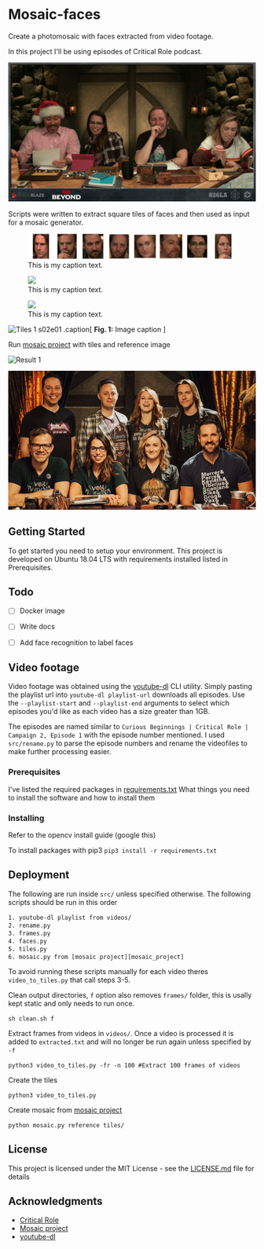 # Mosaic-faces

Create a photomosaic with faces extracted from video footage.

In this project I'll be using episodes of Critical Role podcast.

![Frame 1 s02e01][cr_frame1]

Scripts were written to extract square tiles of faces and then used as input
for a mosaic generator.

<figure>
  <img src="images/faces_results/faces1.jpg"/>
  <figcaption>This is my caption text.</figcaption>
</figure>


<figure>
  <img src=[cr_faces1u]/>
  <figcaption>This is my caption text.</figcaption>
</figure>


<figure>
  <img src=[cr_faces1]/>
  <figcaption>This is my caption text.</figcaption>
</figure>

![][cr_tiles1]
.caption[
**Fig. 1:** Image caption 
]

Run [mosaic project][mosaic_project] with tiles and reference image

![Result 1][cr_result1]

![Reference 1][cr_reference1]

## Getting Started

To get started you need to setup your environment.
This project is developed on Ubuntu 18.04 LTS with requirements installed
listed in Prerequisites.


## Todo
- [ ] Docker image
- [ ] Write docs
- [ ] Add face recognition to label faces


## Video footage

Video footage was obtained using the [youtube-dl][youtube-dl_project] CLI utility. Simply pasting the playlist url into `youtube-dl playlist-url` downloads all episodes. Use the `--playlist-start` and `--playlist-end` arguments to select which episodes you'd like as each video has a size greater than 1GB.

The episodes are named similar to `Curious Beginnings | Critical Role | Campaign 2,
Episode 1` with the episode number mentioned. I used `src/rename.py` to parse
the episode numbers and rename the videofiles to make further processing easier.


### Prerequisites

I've listed the required packages in [requirements.txt](requirements.txt)
What things you need to install the software and how to install them


### Installing

Refer to the opencv install guide (google this)

To install packages with pip3
`pip3 install -r requirements.txt`


## Deployment

The following are run inside `src/` unless specified otherwise.
The following scripts should be run in this order
```
1. youtube-dl playlist from videos/ 
2. rename.py
3. frames.py
4. faces.py
5. tiles.py
6. mosaic.py from [mosaic project][mosaic_project]
```

To avoid running these scripts manually for each video theres `
video_to_tiles.py` that call steps 3-5. 

Clean output directories, `f` option also removes `frames/` folder, this is
usally kept static and only needs to run once.
```
sh clean.sh f
```

Extract frames from videos in `videos/`. Once a video is processed it is added
to `extracted.txt` and will no longer be run again unless specified by `-f`
```
python3 video_to_tiles.py -fr -n 100 #Extract 100 frames of videos
```

Create the tiles
```
python3 video_to_tiles.py 
```

Create mosaic from [mosaic project][mosaic_project]
```
python mosaic.py reference tiles/
```

## License

This project is licensed under the MIT License - see the [LICENSE.md](LICENSE.md) file for details

## Acknowledgments

* [Critical Role][critical_role_url]
* [Mosaic project][mosaic_project]
* [youtube-dl][youtube-dl_project] 


<!-- Links to image -->
[critical_role_url]: https://critrole.com/
[youtube-dl_project]: https://github.com/rg3/youtube-dl
[mosaic_project]: https://github.com/codebox/mosaic
[cr_frame1]: images/frame1.jpg "Frame 1 s02e01"
[cr_reference1]: images/reference1.jpg "Reference 1"
[cr_result1]: images/result1.jpg "Result 1"
[cr_faces1]: images/faces_results/faces1.jpg "Faces 1 s02e01"
[cr_faces1u]: images/faces_results/faces1.jpg
[cr_tiles1]: images/tiles_results/tiles1.jpg "Tiles 1 s02e01"
